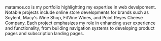 matamos.co is my portfolio highlighting my expertise in web develpoment. Notable projects include online store developments for brands such as Soylent, Macy's Wine Shop, FitVine Wines, and Point Reyes Cheese Company. Each project emphasizes my role in enhancing user experience and functionality, from building navigation systems to developing product pages and subscription landing pages.
